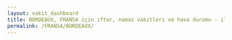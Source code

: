 ```yaml
---
layout: vakit_dashboard
title: BORDEAUX, FRANSA için iftar, namaz vakitleri ve hava durumu - ilçe/eyalet seç
permalink: /FRANSA/BORDEAUX/
---
```


<script type="text/javascript">
  var GLOBAL_COUNTRY = 'FRANSA';
  var GLOBAL_CITY = 'BORDEAUX';
  var GLOBAL_STATE = '';
  var lat = 72;
  var lon = 21;
</script>
